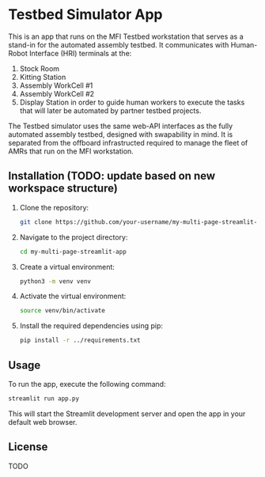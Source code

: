 # Testbed Simulator App

This is an app that runs on the MFI Testbed workstation that serves as a stand-in for the automated assembly testbed. It communicates with Human-Robot Interface (HRI) terminals at the:
1. Stock Room
2. Kitting Station
3. Assembly WorkCell #1
4. Assembly WorkCell #2
5. Display Station
in order to guide human workers to execute the tasks that will later be automated by partner testbed projects.

The Testbed simulator uses the same web-API interfaces as the fully automated assembly testbed, designed with swapability in mind. It is separated from the offboard infrastructed required to manage the fleet of AMRs that run on the MFI workstation.


## Installation (TODO: update based on new workspace structure)

1. Clone the repository:

   ```bash
   git clone https://github.com/your-username/my-multi-page-streamlit-app.git
   ```

2. Navigate to the project directory:

   ```bash
   cd my-multi-page-streamlit-app
   ```

3. Create a virtual environment:

   ```bash
   python3 -m venv venv
   ```

4. Activate the virtual environment:

   ```bash
   source venv/bin/activate
   ```

5. Install the required dependencies using pip:

   ```bash
   pip install -r ../requirements.txt
   ```

## Usage

To run the app, execute the following command:

```bash
streamlit run app.py
```

This will start the Streamlit development server and open the app in your default web browser.

## License

TODO
```